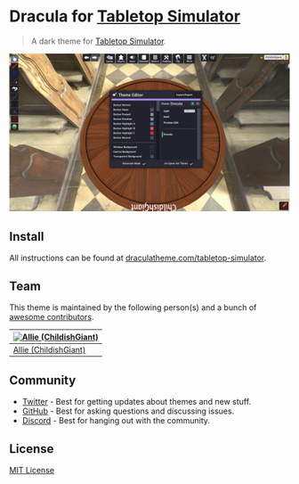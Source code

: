 # Dracula for [Tabletop Simulator](https://www.tabletopsimulator.com/)

> A dark theme for [Tabletop Simulator](https://www.tabletopsimulator.com/).

![Screenshot](./screenshot.png)

## Install

All instructions can be found at [draculatheme.com/tabletop-simulator](https://draculatheme.com/tabletop-simulator).

## Team

This theme is maintained by the following person(s) and a bunch of [awesome contributors](https://github.com/dracula/tabletop-simulator/graphs/contributors).

| [![Allie (ChildishGiant)](https://avatars1.githubusercontent.com/u/13716824?v=3&s=60)](https://github.com/childishgiant) |
| ------------------------------------------------------------------------------------------------------------------------ |
| [Allie (ChildishGiant)](https://github.com/childishgiant)                                                                |

## Community

- [Twitter](https://twitter.com/draculatheme) - Best for getting updates about themes and new stuff.
- [GitHub](https://github.com/dracula/dracula-theme/discussions) - Best for asking questions and discussing issues.
- [Discord](https://draculatheme.com/discord-invite) - Best for hanging out with the community.

## License

[MIT License](./LICENSE)
